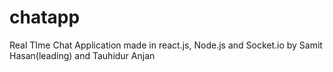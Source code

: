# chatapp
Real TIme Chat Application made in react.js, Node.js and Socket.io by Samit Hasan(leading) and Tauhidur Anjan

